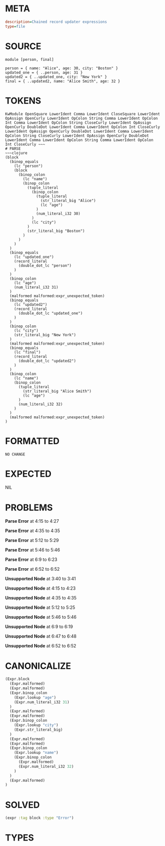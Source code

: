 # META
~~~ini
description=Chained record updater expressions
type=file
~~~
# SOURCE
~~~roc
module [person, final]

person = { name: "Alice", age: 30, city: "Boston" }
updated_one = { ..person, age: 31 }
updated2 = { ..updated_one, city: "New York" }
final = { ..updated2, name: "Alice Smith", age: 32 }
~~~
# TOKENS
~~~text
KwModule OpenSquare LowerIdent Comma LowerIdent CloseSquare LowerIdent OpAssign OpenCurly LowerIdent OpColon String Comma LowerIdent OpColon Int Comma LowerIdent OpColon String CloseCurly LowerIdent OpAssign OpenCurly DoubleDot LowerIdent Comma LowerIdent OpColon Int CloseCurly LowerIdent OpAssign OpenCurly DoubleDot LowerIdent Comma LowerIdent OpColon String CloseCurly LowerIdent OpAssign OpenCurly DoubleDot LowerIdent Comma LowerIdent OpColon String Comma LowerIdent OpColon Int CloseCurly ~~~
# PARSE
~~~clojure
(block
  (binop_equals
    (lc "person")
    (block
      (binop_colon
        (lc "name")
        (binop_colon
          (tuple_literal
            (binop_colon
              (tuple_literal
                (str_literal_big "Alice")
                (lc "age")
              )
              (num_literal_i32 30)
            )
            (lc "city")
          )
          (str_literal_big "Boston")
        )
      )
    )
  )
  (binop_equals
    (lc "updated_one")
    (record_literal
      (double_dot_lc "person")
    )
  )
  (binop_colon
    (lc "age")
    (num_literal_i32 31)
  )
  (malformed malformed:expr_unexpected_token)
  (binop_equals
    (lc "updated2")
    (record_literal
      (double_dot_lc "updated_one")
    )
  )
  (binop_colon
    (lc "city")
    (str_literal_big "New York")
  )
  (malformed malformed:expr_unexpected_token)
  (binop_equals
    (lc "final")
    (record_literal
      (double_dot_lc "updated2")
    )
  )
  (binop_colon
    (lc "name")
    (binop_colon
      (tuple_literal
        (str_literal_big "Alice Smith")
        (lc "age")
      )
      (num_literal_i32 32)
    )
  )
  (malformed malformed:expr_unexpected_token)
)
~~~
# FORMATTED
~~~roc
NO CHANGE
~~~
# EXPECTED
NIL
# PROBLEMS
**Parse Error**
at 4:15 to 4:27

**Parse Error**
at 4:35 to 4:35

**Parse Error**
at 5:12 to 5:29

**Parse Error**
at 5:46 to 5:46

**Parse Error**
at 6:9 to 6:23

**Parse Error**
at 6:52 to 6:52

**Unsupported Node**
at 3:40 to 3:41

**Unsupported Node**
at 4:15 to 4:23

**Unsupported Node**
at 4:35 to 4:35

**Unsupported Node**
at 5:12 to 5:25

**Unsupported Node**
at 5:46 to 5:46

**Unsupported Node**
at 6:9 to 6:19

**Unsupported Node**
at 6:47 to 6:48

**Unsupported Node**
at 6:52 to 6:52

# CANONICALIZE
~~~clojure
(Expr.block
  (Expr.malformed)
  (Expr.malformed)
  (Expr.binop_colon
    (Expr.lookup "age")
    (Expr.num_literal_i32 31)
  )
  (Expr.malformed)
  (Expr.malformed)
  (Expr.binop_colon
    (Expr.lookup "city")
    (Expr.str_literal_big)
  )
  (Expr.malformed)
  (Expr.malformed)
  (Expr.binop_colon
    (Expr.lookup "name")
    (Expr.binop_colon
      (Expr.malformed)
      (Expr.num_literal_i32 32)
    )
  )
  (Expr.malformed)
)
~~~
# SOLVED
~~~clojure
(expr :tag block :type "Error")
~~~
# TYPES
~~~roc
~~~

